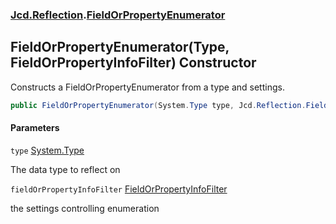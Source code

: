 ### [Jcd.Reflection](Jcd.Reflection.md 'Jcd.Reflection').[FieldOrPropertyEnumerator](FieldOrPropertyEnumerator.md 'Jcd.Reflection.FieldOrPropertyEnumerator')

## FieldOrPropertyEnumerator(Type, FieldOrPropertyInfoFilter) Constructor

Constructs a FieldOrPropertyEnumerator from a type and settings.

```csharp
public FieldOrPropertyEnumerator(System.Type type, Jcd.Reflection.FieldOrPropertyInfoFilter fieldOrPropertyInfoFilter=null);
```

#### Parameters

<a name='Jcd.Reflection.FieldOrPropertyEnumerator.FieldOrPropertyEnumerator(System.Type,Jcd.Reflection.FieldOrPropertyInfoFilter).type'></a>

`type` [System.Type](https://docs.microsoft.com/en-us/dotnet/api/System.Type 'System.Type')

The data type to reflect on

<a name='Jcd.Reflection.FieldOrPropertyEnumerator.FieldOrPropertyEnumerator(System.Type,Jcd.Reflection.FieldOrPropertyInfoFilter).fieldOrPropertyInfoFilter'></a>

`fieldOrPropertyInfoFilter` [FieldOrPropertyInfoFilter](FieldOrPropertyInfoFilter.md 'Jcd.Reflection.FieldOrPropertyInfoFilter')

the settings controlling enumeration